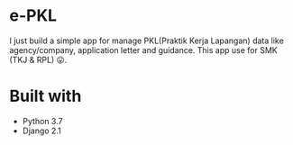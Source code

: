 # e-PKL
I just build a simple app for manage PKL(Praktik Kerja Lapangan) data like agency/company, application letter and guidance. This app use for SMK (TKJ & RPL) 😛.

# Built with
* Python 3.7
* Django 2.1
